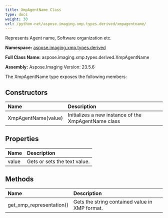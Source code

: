 ```yaml
---
title: XmpAgentName Class
type: docs
weight: 30
url: /python-net/aspose.imaging.xmp.types.derived/xmpagentname/
---
```


Represents Agent name, Software organization etc.

**Namespace:** [aspose.imaging.xmp.types.derived](/imaging/python-net/aspose.imaging.xmp.types.derived/)

**Full Class Name:** aspose.imaging.xmp.types.derived.XmpAgentName

**Assembly:**  Aspose.Imaging Version: 23.5.6

The XmpAgentName type exposes the following members:
## **Constructors**
|**Name**|**Description**|
| :- | :- |
|XmpAgentName(value)|Initializes a new instance of the XmpAgentName class|
## **Properties**
|**Name**|**Description**|
| :- | :- |
|value|Gets or sets the text value.|
## **Methods**
|**Name**|**Description**|
| :- | :- |
|get_xmp_representation()|Gets the string contained value in XMP format.|
